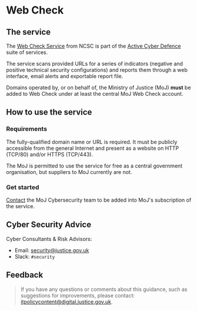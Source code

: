# Web Check

## The service

The [Web Check Service](https://www.ncsc.gov.uk/blog-post/web-check-helping-you-secure-your-public-sector-websites) from NCSC is part of the [Active Cyber Defence](https://www.ncsc.gov.uk/blog-post/active-cyber-defence-tackling-cyber-attacks-uk) suite of services.

The service scans provided URLs for a series of indicators \(negative and positive technical security configurations\) and reports them through a web interface, email alerts and exportable report file.

Domains operated by, or on behalf of, the Ministry of Justice \(MoJ\) **must** be added to Web Check under at least the central MoJ Web Check account.

## How to use the service

### Requirements

The fully-qualified domain name or URL is required. It must be publicly accessible from the general Internet and present as a website on HTTP \(TCP/80\) and/or HTTPS \(TCP/443\).

The MoJ is permitted to use the service for free as a central government organisation, but suppliers to MoJ currently are not.

### Get started

[Contact](#cyber-security-advice) the MoJ Cybersecurity team to be added into MoJ's subscription of the service.

## Cyber Security Advice

Cyber Consultants & Risk Advisors:

-   Email: [security@justice.gov.uk](mailto:security@justice.gov.uk)
-   Slack: `#security`

## Feedback

> If you have any questions or comments about this guidance, such as suggestions for improvements, please contact: [itpolicycontent@digital.justice.gov.uk](mailto:itpolicycontent@digital.justice.gov.uk).


